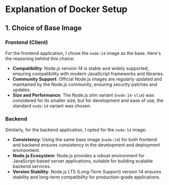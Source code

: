 # Explanation of Docker Setup

## 1. Choice of Base Image

### Frontend (Client)

For the frontend application, I chose the `node:14` image as the base. Here's the reasoning behind this choice:
- **Compatibility**: Node.js version 14 is stable and widely supported, ensuring compatibility with modern JavaScript frameworks and libraries.
- **Community Support**: Official Node.js images are regularly updated and maintained by the Node.js community, ensuring security patches and updates.
- **Size and Performance**: The Node.js slim variant (`node:14-slim`) was considered for its smaller size, but for development and ease of use, the standard `node:14` variant was chosen.

### Backend

Similarly, for the backend application, I opted for the `node:14` image:
- **Consistency**: Using the same base image (`node:14`) for both frontend and backend ensures consistency in the development and deployment environment.
- **Node.js Ecosystem**: Node.js provides a robust environment for JavaScript-based server applications, suitable for building scalable backend services.
- **Version Stability**: Node.js LTS (Long-Term Support) version 14 ensures stability and long-term compatibility for production-grade applications.

